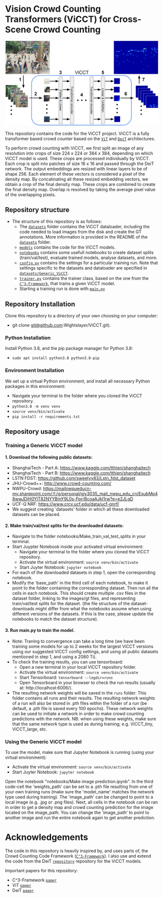 # Vision Crowd Counting Transformers (ViCCT) for Cross-Scene Crowd Counting

![Example of density map regression](./misc/example_images/ViCCT_architecture.jpg?raw=true "ViCCT architecture")

This repository contains the code for the ViCCT project. ViCCT is a fully transformer based crowd counter based on the [`ViT`](https://arxiv.org/abs/2010.11929) and [`DeiT`](https://arxiv.org/abs/2012.12877) architectures.


To perform crowd counting with ViCCT, we first split an image of any resolution into crops of size 224 x 224 or 384 x 384, depending on which ViCCT model is used. These crops are processed individually by ViCCT. Each crop is split into patches of size 16 x 16 and passed through the DeiT network. The output embeddings are resized with linear layers to be of shape 256. Each element of these vectors is considered a pixel of the density map. By concatinating all these resized embedding vectors, we obtain a crop of the final density map. These crops are combined to create the final density map. Overlap is resolved by taking the average pixel value of the overlapping pixels.


## Repository structure

* The structure of this repository is as follows:
  * The [`datasets`](/datasets) folder contains the ViCCT dataloader, including the code needed to load images from the disk and create the GT annotations. More information is provided in the README of the [`datasets`](/datasets) folder.
  * [`models`](/models) contains the code for the ViCCT models.
  * [`notebooks`](/notebooks) contains some usefull notebooks to create dataset splits (train/val/test), evaluate trained models, analyse datasets, and more.
  * [`config.py`](config.py) contains the settings for a particular training run. Note that settings specific to the datasets and dataloader are specified in [`datasets/Generic_ViCCT`](/datasets/Generic_ViCCT).
  * [`trainer.py`](trainer.py) contains the trainer class, based on the one from the [`C^3-Framework`](https://arxiv.org/abs/1907.02724), that trains a given ViCCT model.
  * Starting a training run is done with [`main.py`](main.py)


## Repository Installation
Clone this repository to a directory of your own choosing on your computer:
- git clone git@github.com:Wightslayer/ViCCT.git).

### Python Installation
Install Python 3.8, and the pip package manager for Python 3.8:
- `sudo apt install python3.8 python3.8-pip`

### Environment Installation
We set up a virtual Python environment, and install all necessary Python packages in this environment:
- Navigate your terminal to the folder where you cloned the ViCCT repository.
- `python3.8 -m venv venv`
- `source venv/bin/activate`
- `pip install -r requirements.txt`


## Repository usage

### Training a Generic ViCCT model
#### 1. Download the following public datasets:
- ShanghaiTech - Part A: https://www.kaggle.com/tthien/shanghaitech
- ShanghaiTech - Part B: https://www.kaggle.com/tthien/shanghaitech
- LSTN FDST: https://github.com/sweetyy83/Lstn_fdst_dataset
- JHU-Crowd++: http://www.crowd-counting.com/
- NWPU-Crowd: https://mailnwpueducn-my.sharepoint.com/:f:/g/personal/gjy3035_mail_nwpu_edu_cn/EsubMp48wwJDiH0YlT82NYYBmY9L0s-FprrBcoaAJkI1rw?e=e2JLgD
- UCF-Q NRF: https://www.crcv.ucf.edu/data/ucf-qnrf/
- We suggest creating 'datasets' folder in which all these downloaded datasets can be placed.


#### 2. Make train/val/test splits for the downloaded datasets:
- Navigate to the folder notebooks/Make_train_val_test_splits in your terminal.
- Start Juypter Notebook inside your activated virtual environment:
  - Navigate your terminal to the folder where you cloned the ViCCT repository.
  - Activate the virtual environment: `source venv/bin/activate`
  - Start Juyter Notebook: `jupyter notebook`
- For each of the downloaded datasets in step 1, open the corresponding notebook.
- Modify the 'base_path' in the third cell of each notebook, to make it point to the folder containing the corresponding dataset. Then run all the cells in each notebook. This should create multiple .csv files in the dataset folder, linking to the images/gt files, and representing train/val/test splits for the dataset. (the file structure of the dataset-downloads might differ from what the notebooks assume when using different versions of the datasets. If this is the case, please update the notebooks to match the dataset structure).


#### 3. Run main.py to train the model.
- Note: Traning to convergence can take a long time (we have been training some models for up to 2 weeks for the largest ViCCT versions using our suggested ViCCT config settings, and using all public datasets mentioned in step 1, and using a 2080 Ti).
- To check the training results, you can use tensorboard:
  - Open a new terminal in your local ViCCT repository folder.
  - Activate the virtual environment: `source venv/bin/activate`
  - Start Tensorboard: `tensorboard --logdir=runs`
  - Open Tensorboard in your browser to check the run results (usually at: http://localhost:6006/).
- The resulting network weights will be saved in the `runs` folder. This folder contains all runs and their results. The resulting network weights of a run will also be stored in .pth files within the folder of a run (be default, a .pth file is saved every 100 epochs). These network weights can be used to initiate a network in order to make crowd counting predictions with the network. NB: when using these weights, make sure that the same network type is used as during training; e.g. ViCCT_tiny, ViCCT_large, etc.


### Using the Generic ViCCT model
To use the model, make sure that Jupyter Notebook is running (using your virtual environment):
  - Activate the virtual environment: `source venv/bin/activate`
  - Start Juyter Notebook: `jupyter notebook`

Open the notebook "notebooks/Make image prediction.ipynb". In the third code-cell the 'weights_path' can be set to a .pth file resulting from one of your own training runs (make sure the 'model_name' matches the network type used during training). The 'image_path' can be changed to point to a local image (e.g. .jpg or .png files). Next, all cells in the notebook can be ran in order to get a density map and crowd counting prediction for the image located on the image_path. You can change the 'image_path' to point to another image and run the entire notebook again to get another prediction.



# Acknowledgements

The code in this repository is heavily inspired by, and uses parts of, the Crowd Counting Code Framework ([`C^3-Framework`](https://github.com/gjy3035/C-3-Framework)). I also use and extend the code from the DeiT [`repository`](https://github.com/facebookresearch/deit) repository for the ViCCT models.


Important papers for this repository:
 - C^3-Framework [`paper`](https://arxiv.org/abs/1907.02724)
 - ViT [`paper`](https://arxiv.org/abs/2010.11929)
 - DeiT [`paper`](https://arxiv.org/abs/2012.12877)






















